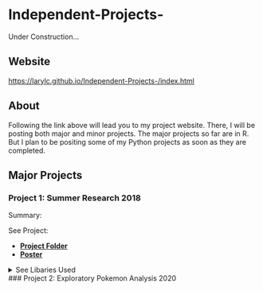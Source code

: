 # Independent-Projects-

Under Construction...

## Website 
https://larylc.github.io/Independent-Projects-/index.html

## About 
Following the link above will lead you to my project website. There, I will be posting both major and minor projects. The major projects so far are in R. But I plan to be positing some of my Python projects as soon as they are completed.

## Major Projects

### Project 1: Summer Research 2018 
Summary: 

See Project:
* [**Project Folder**](https://github.com/larylc/Summer-Research-2018)
* [**Poster**](https://github.com/larylc/Summer-Research-2018/blob/main/Sigma%20Xi%20Research%20Poster%20Summer%202018%20Cedric%20Lary-%20Ultra.pdf)

<details>
<summary>See Libaries Used</summary>
  + library(knitr)
  + library(plyr)
  + library(doBy)
  + library(ggplot2) 
  + library(visreg)
  + library(effects)
  + library(lattice)
  + library(lme4)
  + library(car) 
  + library(lsmeans)
</details>
### Project 2: Exploratory Pokemon Analysis 2020 


